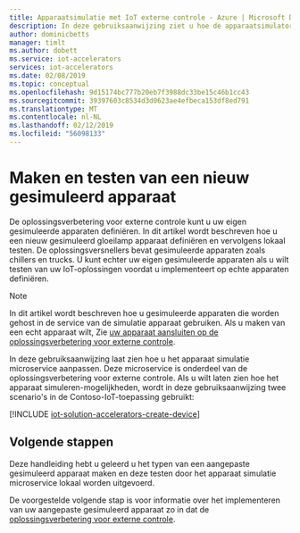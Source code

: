 ```yaml
---
title: Apparaatsimulatie met IoT externe controle - Azure | Microsoft Docs
description: In deze gebruiksaanwijzing ziet u hoe de apparaatsimulator gebruiken met de oplossingsverbetering voor externe controle.
author: dominicbetts
manager: timlt
ms.author: dobett
ms.service: iot-accelerators
services: iot-accelerators
ms.date: 02/08/2019
ms.topic: conceptual
ms.openlocfilehash: 9d15174bc777b20eb7f3988dc33be15c46b1cc43
ms.sourcegitcommit: 39397603c8534d3d0623ae4efbeca153df8ed791
ms.translationtype: MT
ms.contentlocale: nl-NL
ms.lasthandoff: 02/12/2019
ms.locfileid: "56098133"
---
```

# <a name="create-and-test-a-new-simulated-device"></a>Maken en testen van een nieuw gesimuleerd apparaat

De oplossingsverbetering voor externe controle kunt u uw eigen gesimuleerde apparaten definiëren. In dit artikel wordt beschreven hoe u een nieuw gesimuleerd gloeilamp apparaat definiëren en vervolgens lokaal testen. De oplossingsversnellers bevat gesimuleerde apparaten zoals chillers en trucks. U kunt echter uw eigen gesimuleerde apparaten als u wilt testen van uw IoT-oplossingen voordat u implementeert op echte apparaten definiëren.

> [!NOTE]
> In dit artikel wordt beschreven hoe u gesimuleerde apparaten die worden gehost in de service van de simulatie apparaat gebruiken. Als u maken van een echt apparaat wilt, Zie [uw apparaat aansluiten op de oplossingsverbetering voor externe controle](iot-accelerators-connecting-devices.md).

In deze gebruiksaanwijzing laat zien hoe u het apparaat simulatie microservice aanpassen. Deze microservice is onderdeel van de oplossingsverbetering voor externe controle. Als u wilt laten zien hoe het apparaat simuleren-mogelijkheden, wordt in deze gebruiksaanwijzing twee scenario's in de Contoso-IoT-toepassing gebruikt:

[!INCLUDE [iot-solution-accelerators-create-device](../../includes/iot-solution-accelerators-create-device.md)]

## <a name="next-steps"></a>Volgende stappen

Deze handleiding hebt u geleerd u het typen van een aangepaste gesimuleerd apparaat maken en deze testen door het apparaat simulatie microservice lokaal worden uitgevoerd.

De voorgestelde volgende stap is voor informatie over het implementeren van uw aangepaste gesimuleerd apparaat zo in dat de [oplossingsverbetering voor externe controle](iot-accelerators-remote-monitoring-deploy-simulated-device.md).
